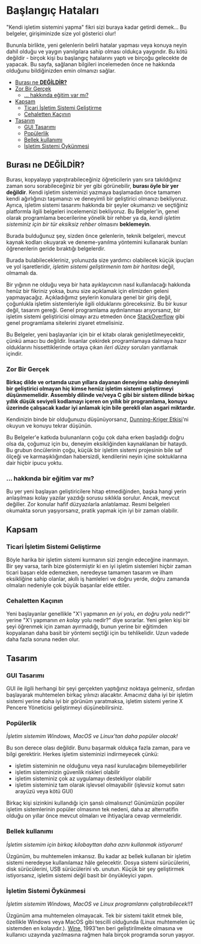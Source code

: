 # Başlangıç Hataları
"Kendi işletim sistemini yapma" fikri sizi buraya kadar getirdi demek...
Bu belgeler, girişiminizde size yol gösterici olur!

Bununla birlikte, yeni gelenlerin belirli hatalar yapması veya
konuya neyin dahil olduğu ve yaygın yanılgılara sahip olması oldukça
yaygındır. Bu kötü değildir - birçok kişi bu başlangıç hatalarını
yaptı ve birçoğu gelecekte de yapacak. Bu sayfa, sağlanan bilgileri
incelemeden önce ne hakkında olduğunu bildiğinizden emin
olmanızı sağlar.

- [Burası ne **DEĞİLDİR?**](#burası-ne-değildir)
- [Zor Bir Gerçek](#zor-bir-gerçek)
	- [... hakkında eğitim var mı?](#-hakkında-bir-eğitim-var-mı)
- [Kapsam](#kapsam)
	- [Ticari İşletim Sistemi Geliştirme](#ticari-işletim-sistemi-geliştirme)
	- [Cehaletten Kaçının](#cehaletten-kaçının)
- [Tasarım](#tasarım)
	- [GUI Tasarımı](#gui-tasarımı)
	- [Popülerlik](#popülerlik)
	- [Bellek kullanımı](#bellek-kullanımı)
	- [İşletim Sistemi Öykünmesi](#işletim-sistemi-öykünmesi)

## Burası ne **DEĞİLDİR**?
Burası, kopyalayıp yapıştırabileceğiniz öğreticilerin yanı sıra takıldığınız
zaman soru sorabileceğiniz bir yer gibi görünebilir, **burası öyle bir yer değildir**.
Kendi işletim sisteminizi yazmaya başlamadan önce tamamen kendi ağırlığınızı taşımanızı
ve deneyimli bir geliştirici olmanızı bekliyoruz. Ayrıca, işletim sistemi tasarımı hakkında
bir şeyler okumanızı ve seçtiğiniz platformla ilgili belgeleri incelemenizi bekliyoruz.
Bu Belgeler'in, genel olarak programlama becerilerine yönelik bir rehber ya da,
*kendi işletim sisteminiz için bir tür eksiksiz rehber* olmasını **beklemeyin**.

Burada bulduğunuz şey, sizden önce gelenlerin, teknik belgeleri, mevcut kaynak kodları okuyarak
ve deneme-yanılma yöntemini kullanarak bunları öğrenenlerin geride bıraktığı belgelerdir.

Burada bulabilecekleriniz, yolunuzda size yardımcı olabilecek küçük ipuçları ve yol
işaretleridir, *işletim sistemi geliştirmenin tam bir haritası* değil, olmamalı da.	

Bir yığının ne olduğu veya bir hata ayıklayıcının nasıl kullanılacağı hakkında henüz
bir fikriniz yoksa, bunu size açıklamak için elimizden geleni yapmayacağız. Açıkladığımız
şeylerin konulara genel bir giriş değil, çoğunlukla işletim sistemleriyle ilgili olduklarını
göreceksiniz. Bu bir kusur değil, tasarım gereği. Genel programlama aydınlanması arıyorsanız,
bir işletim sistemi geliştiricisi olmayı arzu etmeden önce [StackOverflow](https://stackoverflow.com)
gibi genel programlama sitelerini ziyaret etmelisiniz.

Bu Belgeler, yeni başlayanlar için bir el kitabı olarak genişletilmeyecektir, çünkü amacı bu değildir.
İnsanlar çekirdek programlamaya dalmaya hazır olduklarını hissettiklerinde ortaya çıkan *ileri düzey*
soruları yanıtlamak içindir.

### Zor Bir Gerçek
**Birkaç dilde ve ortamda uzun yıllara dayanan deneyime sahip deneyimli bir geliştirici
olmayan hiç kimse henüz işletim sistemi geliştirmeyi düşünmemelidir. Assembly dilinde ve/veya
C gibi bir sistem dilinde birkaç yıllık düşük seviyeli kodlamayı içeren on yıllık bir programlama,
konuyu üzerinde çalışacak kadar iyi anlamak için bile gerekli olan asgari miktardır.**

Kendinizin binde bir olduğunuzu düşünüyorsanız, [Dunning-Kriger Etkisi](https://tr.wikipedia.org/wiki/Dunning-Kruger_etkisi)'ni okuyun ve konuyu tekrar düşünün.

Bu Belgeler'e katkıda bulunanların çoğu çok daha erken başladığı doğru olsa da, çoğumuz için bu,
deneyim eksikliğinden kaynaklanan bir hataydı. Bu grubun öncülerinin çoğu, küçük bir işletim
sistemi projesinin bile saf ölçeği ve karmaşıklığından habersizdi, kendilerini neyin içine
soktuklarına dair hiçbir ipucu yoktu.

### ... hakkında bir eğitim var mı?
Bu yer yeni başlayan geliştiricilere hitap etmediğinden, başka hangi yerin anlaşılması
kolay yazılar yazdığı sorusu sıklıkla sorulur. Ancak, mevcut değiller. Zor konular hafif
düzyazılarla anlatılamaz. Resmi belgeleri okumakta sorun yaşıyorsanız, pratik yapmak için
iyi bir zaman olabilir.

## Kapsam
### Ticari İşletim Sistemi Geliştirme
Böyle harika bir işletim sistemi kurmanın sizi zengin edeceğine	inanmayın. Bir şey varsa,
tarih bize göstermiştir ki en iyi işletim sistemleri hiçbir zaman ticari başarı elde edemezken,
neredeyse tamamen tasarım ve ilham eksikliğine sahip olanlar, akıllı iş hamleleri ve doğru yerde,
doğru zamanda olmaları nedeniyle çok büyük başarılar elde ettiler.

### Cehaletten Kaçının
Yeni başlayanlar genellikle "X'i yapmanın *en iyi yolu, en doğru yolu* nedir?"
yerine "X'i yapmanın *en kolay* yolu nedir?" diye sorarlar. Yeni gelen kişi bir şeyi öğrenmek
için zaman ayırmadığı, bunun yerine bir eğitimden kopyalanan daha basit bir yöntemi seçtiği
için bu tehlikelidir. Uzun vadede daha fazla soruna neden olur.

## Tasarım
### GUI Tasarımı
GUI ile ilgili herhangi bir şeyi gerçekten yaptığınız noktaya gelmeniz, sıfırdan başlayarak
muhtemelen birkaç yılınızı alacaktır. Amacınız daha iyi bir işletim sistemi yerine daha
iyi bir görünüm yaratmaksa, işletim sistemi yerine X Pencere Yöneticisi geliştirmeyi düşünebilirsiniz.

### Popülerlik
*İşletim sistemim Windows, MacOS ve Linux'tan daha popüler olacak!*

Bu son derece olası değildir. Bunu başarmak oldukça fazla zaman, para ve bilgi gerektirir.
Herkes işletim sisteminizi indirmeyecek çünkü:
- işletim sisteminin ne olduğunu veya nasıl kurulacağını bilemeyebilirler
- işletim sisteminizin güvenlik riskleri olabilir
- işletim sisteminiz çok az uygulamayı destekliyor olabilir
- işletim sisteminiz tam olarak işlevsel olmayabilir (işlevsiz komut satırı arayüzü veya kötü GUI)

Birkaç kişi sizinkini kullandığı için şanslı olmalısınız! Günümüzün popüler işletim sistemlerinin
popüler olmasının tek nedeni, daha az alternatifin olduğu on yıllar önce mevcut olmaları ve ihtiyaçlara
cevap vermeleridir.

### Bellek kullanımı
*İşletim sistemim için birkaç kilobayttan daha azını kullanmak istiyorum!*

Üzgünüm, bu muhtemelen imkansız. Bu kadar az bellek kullanan bir işletim sistemi neredeyse
kullanılamaz hâle gelecektir. Dosya sistemi sürücülerini, disk sürücülerini, USB sürücülerini vb.
unutun. Küçük bir şey geliştirmek istiyorsanız, işletim sistemi değil basit bir önyükleyici
yapın.

### İşletim Sistemi Öykünmesi
*İşletim sistemim Windows, MacOS ve Linux programlarını çalıştırabilecek!!1*

Üzgünüm ama muhtemelen olmayacak. Tek bir sistemi taklit etmek bile, özellikle Windows
veya MacOS gibi tescilli olduğunda (Linux muhtemelen üç sistemden en kolayıdır.).
[Wine](https://winehq.org), 1993'ten beri geliştirilmekte olmasına ve kullanıcı uzayında yazılmasına
rağmen hala birçok programda sorun yaşıyor.